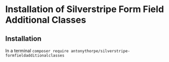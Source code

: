 # Installation of Silverstripe Form Field Additional Classes

## Installation
In a terminal
`composer require antonythorpe/silverstripe-formfieldadditionalclasses`

